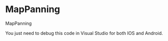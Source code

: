 # MapPanning
 MapPanning
 
 You just need to debug this code in Visual Studio for both IOS and Android.
